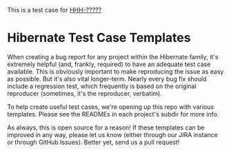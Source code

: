 This is a test case for [HHH-?????](https://hibernate.atlassian.net/browse/HHH-?????)

# Hibernate Test Case Templates

When creating a bug report for any project within the Hibernate family, it's extremely helpful (and, frankly, required)
to have an adequate test case available.  This is obviously important to make reproducing the issue as easy as
possible.  But it's also vital longer-term.  Nearly every bug fix should include a regression test, which frequently is based
on the original reproducer (sometimes, it's the reproducer, verbatim).

To help create useful test cases, we're opening up this repo with various templates.  Please see the READMEs in each
project's subdir for more info.

As always, this is open source for a reason!  If these templates can be improved in any way, please let us know (either
through our JIRA instance or through GitHub Issues).  Better yet, send us a pull request!